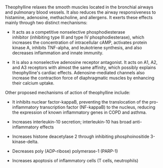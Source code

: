Theophylline relaxes the smooth muscles located in the bronchial airways and pulmonary blood vessels. It also reduces the airway responsiveness to histamine, adenosine, methacholine, and allergens. It exerts these effects mainly through two distinct mechanisms:

- It acts as a competitive nonselective phosphodiesterase inhibitor (inhibiting type III and type IV phosphodiesterase), which increases the concentration of intracellular cAMP, activates protein kinase A, inhibits TNF-alpha, and leukotriene synthesis, and also decreases inflammation and innate immunity.

- It is also a nonselective adenosine receptor antagonist. It acts on A1, A2, and A3 receptors with almost the same affinity, which possibly explains theophylline's cardiac effects. Adenosine-mediated channels also increase the contraction force of diaphragmatic muscles by enhancing their calcium uptake.

Other proposed mechanisms of action of theophylline include:

- It inhibits nuclear factor-kappaB, preventing the translocation of the pro-inflammatory transcription factor (NF-kappaB) to the nucleus, reducing the expression of known inflammatory genes in COPD and asthma.

- Increases interleukin-10 secretion; interleukin-10 has broad anti-inflammatory effects

- Increases histone deacetylase 2 through inhibiting phosphoinositide 3-kinase-delta.

- Decreases poly (ADP-ribose) polymerase-1 (PARP-1)

- Increases apoptosis of inflammatory cells (T cells, neutrophils)